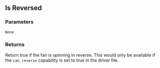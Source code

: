 
## Is Reversed


### Parameters 

`None`


### Returns

Return true if the fan is spinning in reverse. This would only be available if the `can_reverse` capability is set to true in the driver file.



